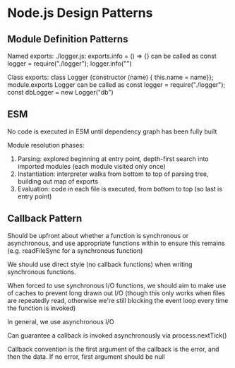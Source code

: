# Node.js Design Patterns

## Module Definition Patterns

Named exports: ./logger.js: exports.info = () => {} can be called as const logger = require("./logger"); logger.info("")

Class exports: class Logger {constructor (name) { this.name = name}}; module.exports Logger can be called as const logger = require("./logger"); const dbLogger = 
new Logger("db")

## ESM

No code is executed in ESM until dependency graph has been fully built

Module resolution phases:

1. Parsing: explored beginning at entry point, depth-first search into imported modules (each module visited only once)
2. Instantiation: interpreter walks from bottom to top of parsing tree, building out map of exports
3. Evaluation: code in each file is executed, from bottom to top (so last is entry point)

## Callback Pattern

Should be upfront about whether a function is synchronous or asynchronous, 
and use appropriate functions within to ensure this remains (e.g. 
readFileSync for a synchronous function)

We should use direct style (no callback functions) when writing 
synchronous functions.

When forced to use synchronous I/O functions, we should aim to make use of 
caches to prevent long drawn out I/O (though this only works when files 
are repeatedly read, otherwise we're still blocking the event loop every 
time the function is invoked)

In general, we use asynchronous I/O 

Can guarantee a callback is invoked asynchronously via process.nextTick()

Callback convention is the first argument of the callback is the error, 
and then the data. If no error, first argument should be null
